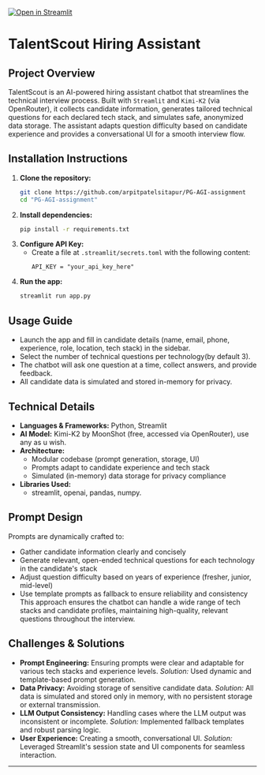 [![Open in Streamlit](https://static.streamlit.io/badges/streamlit_badge_black_white.svg)](https://talentscout7.streamlit.app/)

# TalentScout Hiring Assistant

## Project Overview
TalentScout is an AI-powered hiring assistant chatbot that streamlines the technical interview process. Built with `Streamlit` and `Kimi-K2` (via OpenRouter), it collects candidate information, generates tailored technical questions for each declared tech stack, and simulates safe, anonymized data storage. The assistant adapts question difficulty based on candidate experience and provides a conversational UI for a smooth interview flow.

## Installation Instructions
1. **Clone the repository:**
	```bash
	git clone https://github.com/arpitpatelsitapur/PG-AGI-assignment
	cd "PG-AGI-assignment"
	```
2. **Install dependencies:**
	```bash
	pip install -r requirements.txt
	```
3. **Configure API Key:**
	- Create a file at `.streamlit/secrets.toml` with the following content:
	  ```
	  API_KEY = "your_api_key_here"
	  ```
4. **Run the app:**
	```bash
	streamlit run app.py
	```

## Usage Guide
- Launch the app and fill in candidate details (name, email, phone, experience, role, location, tech stack) in the sidebar.
- Select the number of technical questions per technology(by default 3).
- The chatbot will ask one question at a time, collect answers, and provide feedback.
- All candidate data is simulated and stored in-memory for privacy.

## Technical Details
- **Languages & Frameworks:** Python, Streamlit
- **AI Model:** Kimi-K2 by MoonShot (free, accessed via OpenRouter), use any as u wish.
- **Architecture:**
  - Modular codebase (prompt generation, storage, UI)
  - Prompts adapt to candidate experience and tech stack
  - Simulated (in-memory) data storage for privacy compliance
- **Libraries Used:**
  - streamlit, openai, pandas, numpy.

## Prompt Design
Prompts are dynamically crafted to:
- Gather candidate information clearly and concisely
- Generate relevant, open-ended technical questions for each technology in the candidate's stack
- Adjust question difficulty based on years of experience (fresher, junior, mid-level)
- Use template prompts as fallback to ensure reliability and consistency
This approach ensures the chatbot can handle a wide range of tech stacks and candidate profiles, maintaining high-quality, relevant questions throughout the interview.

## Challenges & Solutions
- **Prompt Engineering:** Ensuring prompts were clear and adaptable for various tech stacks and experience levels. *Solution:* Used dynamic and template-based prompt generation.
- **Data Privacy:** Avoiding storage of sensitive candidate data. *Solution:* All data is simulated and stored only in memory, with no persistent storage or external transmission.
- **LLM Output Consistency:** Handling cases where the LLM output was inconsistent or incomplete. *Solution:* Implemented fallback templates and robust parsing logic.
- **User Experience:** Creating a smooth, conversational UI. *Solution:* Leveraged Streamlit's session state and UI components for seamless interaction.

---
